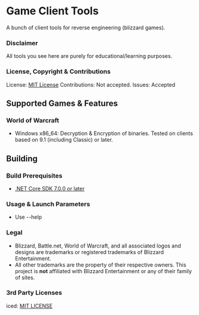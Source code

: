 # Game Client Tools
A bunch of client tools for reverse engineering (blizzard games).

### Disclaimer
All tools you see here are purely for educational/learning purposes.

### License, Copyright & Contributions

License: [MIT License](https://github.com/UwuTheBoi/Game-Client-Tools/blob/main/LICENSE)
Contributions: Not accepted.
Issues: Accepted

## Supported Games & Features

### World of Warcraft
* Windows x86_64: Decryption & Encryption of binaries. Tested on clients based on 9.1 (including Classic) or later.

## Building

### Build Prerequisites
* [.NET Core SDK 7.0.0 or later](https://dotnet.microsoft.com/download/dotnet/7.0)

### Usage & Launch Parameters
* Use --help

### Legal
* Blizzard, Battle.net, World of Warcraft, and all associated logos and designs are trademarks or registered trademarks of Blizzard Entertainment.
* All other trademarks are the property of their respective owners. This project is **not** affiliated with Blizzard Entertainment or any of their family of sites.

### 3rd Party Licenses
iced: [MIT LICENSE](https://raw.githubusercontent.com/icedland/iced/master/LICENSE.txt)
